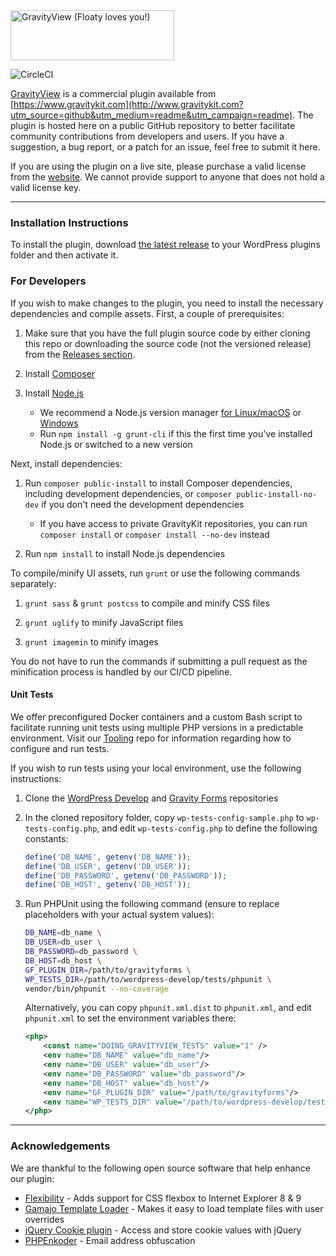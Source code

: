 <img src="https://www.gravitykit.com/wp-content/themes/Website/images/GravityView-262x80@2x.png" width="262" height="80" alt="GravityView (Floaty loves you!)" />

![CircleCI](https://circleci.com/gh/GravityKit/GravityView/tree/develop.svg?style=svg&circle-token=CCIPRJ_HANdBG7RCeCEaYW4SJtZEK_c978aa92e6f77ee3fd94b9d2d74b3b8eae7dd80a)

[GravityView](https://www.gravitykit.com/?utm_source=github&utm_medium=readme&utm_campaign=readme) is a commercial plugin available from [https://www.gravitykit.com](http://www.gravitykit.com?utm_source=github&utm_medium=readme&utm_campaign=readme). The plugin is hosted here on a public GitHub repository to better facilitate community contributions from developers and users. If you have a suggestion, a bug report, or a patch for an issue, feel free to submit it here.

If you are using the plugin on a live site, please purchase a valid license from the [website](https://www.gravitykit.com/?utm_source=github&utm_medium=readme&utm_campaign=readme). We cannot provide support to anyone that does not hold a valid license key.

----------
### Installation Instructions

To install the plugin, download [the latest release](https://github.com/GravityKit/GravityView/releases) to your WordPress plugins folder and then activate it.

### For Developers

If you wish to make changes to the plugin, you need to install the necessary dependencies and compile assets. First, a couple of prerequisites:

1. Make sure that you have the full plugin source code by either cloning this repo or downloading the source code (not the versioned release) from the [Releases section](https://github.com/GravityKit/GravityView/releases).

2. Install [Composer](https://getcomposer.org/)

3. Install [Node.js](https://nodejs.org/en/)
   - We recommend a Node.js version manager [for Linux/macOS](https://github.com/nvm-sh/nvm) or [Windows](https://github.com/coreybutler/nvm-windows)
   - Run `npm install -g grunt-cli` if this the first time you've installed Node.js or switched to a new version

Next, install dependencies:
1. Run `composer public-install` to install Composer dependencies, including development dependencies, or `composer public-install-no-dev` if you don't need the development dependencies
   - If you have access to private GravityKit repositories, you can run `composer install` or `composer install --no-dev` instead
   
2. Run `npm install` to install Node.js dependencies
 
To compile/minify UI assets, run `grunt` or use the following commands separately:

1. `grunt sass` & `grunt postcss` to compile and minify CSS files

2. `grunt uglify` to minify JavaScript files

3. `grunt imagemin` to minify images

You do not have to run the commands if submitting a pull request as the minification process is handled by our CI/CD pipeline.

#### Unit Tests

We offer preconfigured Docker containers and a custom Bash script to facilitate running unit tests using multiple PHP versions in a predictable environment. Visit our [Tooling](https://github.com/gravityview/Tooling/blob/main/docker-unit-tests/) repo for information regarding how to configure and run tests.   

If you wish to run tests using your local environment, use the following instructions:

1. Clone the [WordPress Develop](https://github.com/WordPress/wordpress-develop) and [Gravity Forms](https://github.com/gravityforms/gravityforms) repositories

2. In the cloned repository folder, copy `wp-tests-config-sample.php` to `wp-tests-config.php`, and edit `wp-tests-config.php` to define the following constants:
    ```php
    define('DB_NAME', getenv('DB_NAME'));
    define('DB_USER', getenv('DB_USER'));
    define('DB_PASSWORD', getenv('DB_PASSWORD'));
    define('DB_HOST', getenv('DB_HOST'));
    ```

3. Run PHPUnit using the following command (ensure to replace placeholders with your actual system values):
    ```bash
    DB_NAME=db_name \
    DB_USER=db_user \
    DB_PASSWORD=db_password \
    DB_HOST=db_host \
    GF_PLUGIN_DIR=/path/to/gravityforms \
    WP_TESTS_DIR=/path/to/wordpress-develop/tests/phpunit \
    vendor/bin/phpunit --no-coverage
    ```
   
    Alternatively, you can copy `phpunit.xml.dist` to `phpunit.xml`, and edit `phpunit.xml` to set the environment variables there:
    ```xml
    <php>
        <const name="DOING_GRAVITYVIEW_TESTS" value="1" />
        <env name="DB_NAME" value="db_name"/>
        <env name="DB_USER" value="db_user"/>
        <env name="DB_PASSWORD" value="db_password"/>
        <env name="DB_HOST" value="db_host"/>
        <env name="GF_PLUGIN_DIR" value="/path/to/gravityforms"/>
        <env name="WP_TESTS_DIR" value="/path/to/wordpress-develop/tests/phpunit"/>
   </php>
    ```

----------

### Acknowledgements

We are thankful to the following open source software that help enhance our plugin:

- [Flexibility](https://github.com/10up/flexibility) - Adds support for CSS flexbox to Internet Explorer 8 &amp; 9
- [Gamajo Template Loader](https://github.com/GaryJones/Gamajo-Template-Loader) - Makes it easy to load template files with user overrides
- [jQuery Cookie plugin](https://github.com/carhartl/jquery-cookie) - Access and store cookie values with jQuery
- [PHPEnkoder](https://github.com/jnicol/standalone-phpenkoder) - Email address obfuscation
